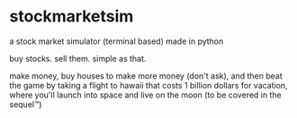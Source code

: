 # stockmarketsim
a stock market simulator (terminal based) made in python


buy stocks. sell them. simple as that.

make money, buy houses to make more money (don't ask), and then beat the game by taking a flight to hawaii that costs 1 billion dollars for vacation, where you'll launch into space and live on the moon (to be covered in the sequel™)
